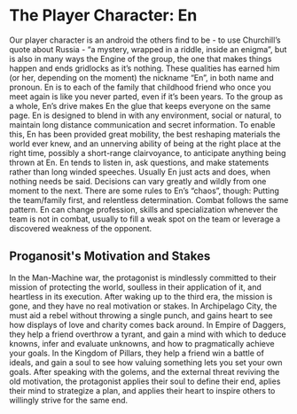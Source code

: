 # The Player Character: En

Our player character is an android the others find to be - to use Churchill’s quote about Russia - “a mystery, wrapped in a riddle, inside an enigma”, but is also in many ways the Engine of the group, the one that makes things happen and ends gridlocks as it’s nothing. These qualities has earned him (or her, depending on the moment) the nickname “En”, in both name and pronoun. 
En is to each of the family that childhood friend who once you meet again is like you never parted, even if it’s been years. To the group as a whole, En’s drive makes En the glue that keeps everyone on the same page.
En is designed to blend in with any environment, social or natural, to maintain long distance communication and secret information. To enable this, En has been provided great mobility, the best reshaping materials the world ever knew, and an unnerving ability of being at the right place at the right time, possibly a short-range clairvoyance, to anticipate anything being thrown at En. 
En tends to listen in, ask questions, and make statements rather than long winded speeches. Usually En just acts and does, when nothing needs be said. Decisions can vary greatly and wildly from one moment to the next. There are some rules to En’s “chaos”, though: Putting the team/family first, and relentless determination.
Combat follows the same pattern. En can change profession, skills and specialization whenever the team is not in combat, usually to fill a weak spot on the team or leverage a discovered weakness of the opponent.

## Proganosit's Motivation and Stakes

In the Man-Machine war, the protagonist is mindlessly committed to their mission of protecting the world, soulless in their application of it, and heartless in its execution.
After waking up to the third era, the mission is gone, and they have no real motivation or stakes.
In Archipelago City, the must aid a rebel without throwing a single punch, and gains heart to see how displays of love and charity comes back around.
In Empire of Daggers, they help a friend overthrow a tyrant, and gain a mind with which to deduce knowns, infer and evaluate unknowns, and how to pragmatically achieve your goals.
In the Kingdom of Pillars, they help a friend win a battle of ideals, and gain a soul to see how valuing something lets you set your own goals.
After speaking with the golems, and the external threat reviving the old motivation, the protagonist applies their soul to define their end, aplies their mind to strategize a plan, and applies their heart to inspire others to willingly strive for the same end.
